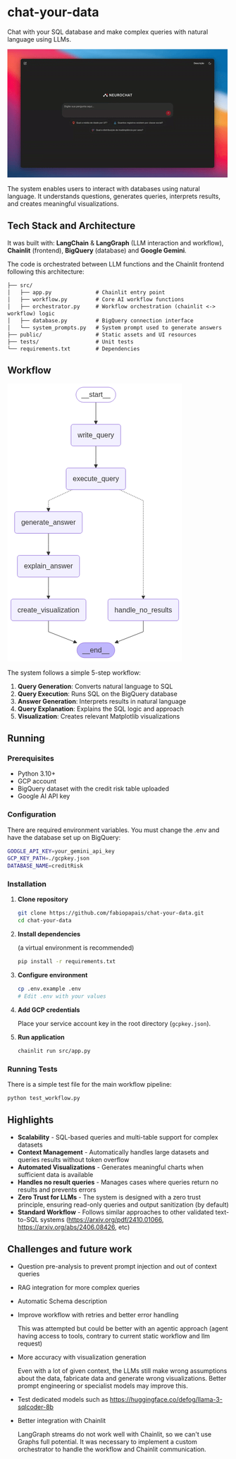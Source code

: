 # chat-your-data

Chat with your SQL database and make complex queries with natural language using LLMs.

![demo](/public/chat-your-data.gif)

The system enables users to interact with databases using natural language. It understands questions, generates queries, interprets results, and creates meaningful visualizations.

## Tech Stack and Architecture

It was built with: **LangChain** & **LangGraph** (LLM interaction and workflow), **Chainlit** (frontend), **BigQuery** (database) and **Google Gemini**.

The code is orchestrated between LLM functions and the Chainlit frontend following this architecture:

```
├── src/
│   ├── app.py              # Chainlit entry point
│   ├── workflow.py         # Core AI workflow functions
│   ├── orchestrator.py     # Workflow orchestration (chainlit <-> workflow) logic
│   ├── database.py         # BigQuery connection interface
│   └── system_prompts.py   # System prompt used to generate answers
├── public/                 # Static assets and UI resources
├── tests/                  # Unit tests
└── requirements.txt        # Dependencies
```

## Workflow

![Workflow Diagram](public/graph.png)

The system follows a simple 5-step workflow:

1. **Query Generation**: Converts natural language to SQL
2. **Query Execution**: Runs SQL on the BigQuery database  
3. **Answer Generation**: Interprets results in natural language
4. **Query Explanation**: Explains the SQL logic and approach
5. **Visualization**: Creates relevant Matplotlib visualizations

## Running

### Prerequisites
- Python 3.10+
- GCP account
- BigQuery dataset with the credit risk table uploaded
- Google AI API key

### Configuration

There are required environment variables. You must change the .env and have the database set up on BigQuery:

```bash
GOOGLE_API_KEY=your_gemini_api_key
GCP_KEY_PATH=./gcpkey.json
DATABASE_NAME=creditRisk
```

### Installation

1. **Clone repository**
   ```bash
   git clone https://github.com/fabiopapais/chat-your-data.git
   cd chat-your-data
   ```

2. **Install dependencies**
   
   (a virtual environment is recommended)
   ```bash
   pip install -r requirements.txt
   ```

3. **Configure environment**
   ```bash
   cp .env.example .env
   # Edit .env with your values
   ```

4. **Add GCP credentials**

   Place your service account key in the root directory (`gcpkey.json`).

5. **Run application**
   ```bash
   chainlit run src/app.py
   ```

### Running Tests

There is a simple test file for the main workflow pipeline:

```bash
python test_workflow.py
```

## Highlights

- **Scalability** - SQL-based queries and multi-table support for complex datasets
- **Context Management** - Automatically handles large datasets and queries results without token overflow
- **Automated Visualizations** - Generates meaningful charts when sufficient data is available
- **Handles no result queries** - Manages cases where queries return no results and prevents errors
- **Zero Trust for LLMs** - The system is designed with a zero trust principle, ensuring read-only queries and output sanitization (by default)
- **Standard Workflow** - Follows similar approaches to other validated text-to-SQL systems (https://arxiv.org/pdf/2410.01066, https://arxiv.org/abs/2406.08426, etc)

## Challenges and future work

- Question pre-analysis to prevent prompt injection and out of context queries
- RAG integration for more complex queries
- Automatic Schema description
- Improve workflow with retries and better error handling
    
    This was attempted but could be better with an agentic approach (agent having access to tools, contrary to current static workflow and llm request)
- More accuracy with visualization generation 

    Even with a lot of given context, the LLMs still make wrong assumptions about the data, fabricate data and generate wrong visualizations. Better prompt engineering or specialist models may improve this.
- Test dedicated models such as https://huggingface.co/defog/llama-3-sqlcoder-8b
- Better integration with Chainlit

    LangGraph streams do not work well with Chainlit, so we can't use Graphs full potential. It was necessary to implement a custom orchestrator to handle the workflow and Chainlit communication.